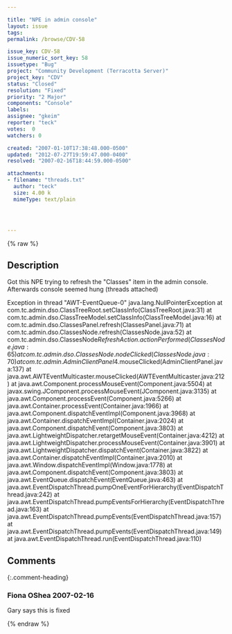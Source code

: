 ```yaml
---

title: "NPE in admin console"
layout: issue
tags: 
permalink: /browse/CDV-58

issue_key: CDV-58
issue_numeric_sort_key: 58
issuetype: "Bug"
project: "Community Development (Terracotta Server)"
project_key: "CDV"
status: "Closed"
resolution: "Fixed"
priority: "2 Major"
components: "Console"
labels: 
assignee: "gkeim"
reporter: "teck"
votes:  0
watchers: 0

created: "2007-01-10T17:38:48.000-0500"
updated: "2012-07-27T19:59:47.000-0400"
resolved: "2007-02-16T18:44:59.000-0500"

attachments:
- filename: "threads.txt"
  author: "teck"
  size: 4.00 k
  mimeType: text/plain




---
```


{% raw %}

## Description

<div markdown="1" class="description">

Got this NPE trying to refresh the "Classes" item in the admin console. Afterwards console seemed hung (threads attached)

Exception in thread "AWT-EventQueue-0" java.lang.NullPointerException
	at com.tc.admin.dso.ClassTreeRoot.setClassInfo(ClassTreeRoot.java:31)
	at com.tc.admin.dso.ClassTreeModel.setClassInfo(ClassTreeModel.java:16)
	at com.tc.admin.dso.ClassesPanel.refresh(ClassesPanel.java:71)
	at com.tc.admin.dso.ClassesNode.refresh(ClassesNode.java:52)
	at com.tc.admin.dso.ClassesNode$RefreshAction.actionPerformed(ClassesNode.java:65)
	at com.tc.admin.dso.ClassesNode.nodeClicked(ClassesNode.java:70)
	at com.tc.admin.AdminClientPanel$4.mouseClicked(AdminClientPanel.java:137)
	at java.awt.AWTEventMulticaster.mouseClicked(AWTEventMulticaster.java:212)
	at java.awt.Component.processMouseEvent(Component.java:5504)
	at javax.swing.JComponent.processMouseEvent(JComponent.java:3135)
	at java.awt.Component.processEvent(Component.java:5266)
	at java.awt.Container.processEvent(Container.java:1966)
	at java.awt.Component.dispatchEventImpl(Component.java:3968)
	at java.awt.Container.dispatchEventImpl(Container.java:2024)
	at java.awt.Component.dispatchEvent(Component.java:3803)
	at java.awt.LightweightDispatcher.retargetMouseEvent(Container.java:4212)
	at java.awt.LightweightDispatcher.processMouseEvent(Container.java:3901)
	at java.awt.LightweightDispatcher.dispatchEvent(Container.java:3822)
	at java.awt.Container.dispatchEventImpl(Container.java:2010)
	at java.awt.Window.dispatchEventImpl(Window.java:1778)
	at java.awt.Component.dispatchEvent(Component.java:3803)
	at java.awt.EventQueue.dispatchEvent(EventQueue.java:463)
	at java.awt.EventDispatchThread.pumpOneEventForHierarchy(EventDispatchThread.java:242)
	at java.awt.EventDispatchThread.pumpEventsForHierarchy(EventDispatchThread.java:163)
	at java.awt.EventDispatchThread.pumpEvents(EventDispatchThread.java:157)
	at java.awt.EventDispatchThread.pumpEvents(EventDispatchThread.java:149)
	at java.awt.EventDispatchThread.run(EventDispatchThread.java:110)

</div>

## Comments


{:.comment-heading}
### **Fiona OShea** <span class="date">2007-02-16</span>

<div markdown="1" class="comment">

Gary says this is fixed

</div>



{% endraw %}
